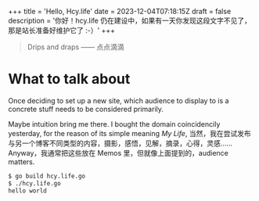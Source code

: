 +++
title = 'Hello, Hcy.life'
date = 2023-12-04T07:18:15Z
draft = false
description = '你好！hcy.life 仍在建设中，如果有一天你发现这段文字不见了，那是站长准备好维护它了 :-）'
+++

> Drips and draps —— 点点滴滴

# What to talk about

Once deciding to set up a new site, which audience to display to is a concrete stuff needs to be considered primarily.

Maybe intuition bring me there. I bought the domain coincidencily yesterday, for the reason of its simple meaning *My Life*, 当然，我在尝试发布与另一个博客不同类型的内容，摄影，感悟，见解，摘录，心得，灵感…… Anyway，我通常把这些放在 Memos 里，但就像上面提到的，audience matters.

```bash
$ go build hcy.life.go
$ ./hcy.life.go
hello world
```
